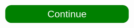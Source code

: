 <html>
  <body>
    <button
      onclick="window.location.href = 'https://kym48-kc.github.io/BEEZ/loginIndex.html'"
      style="color: white;
      width: 80%;
      height: 60px;
      margin: 10%;
      margin-top: 50%;
      border-radius: 20px;
      border: none;
      background-color: green;
      font-size: 2rem;">Continue</button>
  </body>
</html>
